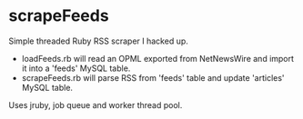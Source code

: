 scrapeFeeds
===========

Simple threaded Ruby RSS scraper I hacked up.

* loadFeeds.rb will read an OPML exported from NetNewsWire and import it into a 'feeds' MySQL table.
* scrapeFeeds.rb will parse RSS from 'feeds' table and update 'articles' MySQL table.

Uses jruby, job queue and worker thread pool.
